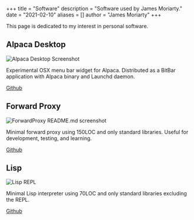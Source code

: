 +++
title = "Software"
description = "Software used by James Moriarty."
date = "2021-02-10"
aliases = []
author = "James Moriarty"
+++

This page is dedicated to my interest in personal software.

## Alpaca Desktop

![Alpaca Desktop Screenshot](/images/software-alpaca-desktop2.png)

Experimental OSX menu bar widget for Alpaca. Distributed as a BitBar application with Alpaca binary and Launchd daemon.

[Github](https://github.com/jamesmoriarty/alpaca-desktop)

## Forward Proxy

![ForwardProxy README.md screenshot](/images/software-forward-proxy.png)

Minimal forward proxy using 150LOC and only standard libraries. Useful for development, testing, and learning.

[Github](https://github.com/jamesmoriarty/forward-proxy)

## Lisp

![Lisp REPL](/images/software-lisp.png)

Minimal Lisp interpreter using 70LOC and only standard libraries excluding the REPL.

[Github](https://github.com/jamesmoriarty/lisp)


